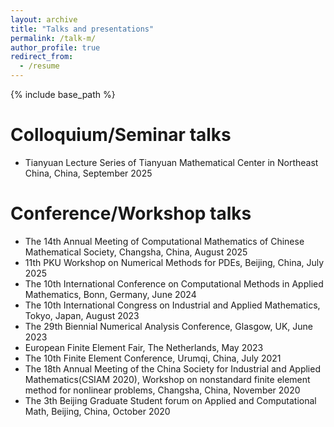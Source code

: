 ```yaml
---
layout: archive
title: "Talks and presentations"
permalink: /talk-m/
author_profile: true
redirect_from:
  - /resume
---
```


{% include base_path %}

Colloquium/Seminar talks
======
* Tianyuan Lecture Series of Tianyuan Mathematical Center in Northeast China, China, September 2025

Conference/Workshop talks
======
* The 14th Annual Meeting of Computational Mathematics of Chinese Mathematical Society, Changsha, China, August 2025
* 11th PKU Workshop on Numerical Methods for PDEs, Beijing, China, July 2025
* The 10th International Conference on Computational Methods in Applied Mathematics, Bonn, Germany, June 2024
* The 10th International Congress on Industrial and Applied Mathematics, Tokyo, Japan, August 2023
* The 29th Biennial Numerical Analysis Conference, Glasgow, UK, June 2023
* European Finite Element Fair, The Netherlands, May 2023
* The 10th Finite Element Conference, Urumqi, China, July 2021
* The 18th Annual Meeting of the China Society for Industrial and Applied Mathematics(CSIAM 2020), Workshop on nonstandard finite element method for nonlinear problems, Changsha, China, November 2020
* The 3th Beijing Graduate Student forum on Applied and Computational Math, Beijing, China, October 2020
